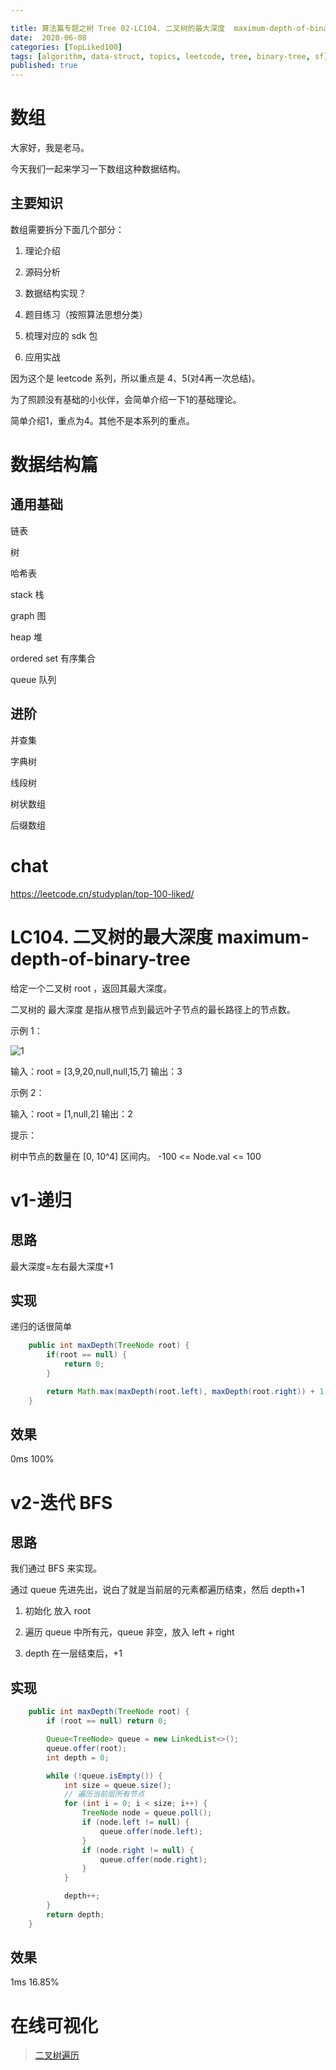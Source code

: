 ```yaml
---

title: 算法篇专题之树 Tree 02-LC104. 二叉树的最大深度  maximum-depth-of-binary-tree
date:  2020-06-08
categories: [TopLiked100]
tags: [algorithm, data-struct, topics, leetcode, tree, binary-tree, sf]
published: true
---
```



# 数组

大家好，我是老马。

今天我们一起来学习一下数组这种数据结构。

## 主要知识

数组需要拆分下面几个部分：

1. 理论介绍

2. 源码分析

3. 数据结构实现？

4. 题目练习（按照算法思想分类）

5. 梳理对应的 sdk 包

6. 应用实战

因为这个是 leetcode 系列，所以重点是 4、5(对4再一次总结)。

为了照顾没有基础的小伙伴，会简单介绍一下1的基础理论。

简单介绍1，重点为4。其他不是本系列的重点。

# 数据结构篇

## 通用基础

链表 

树

哈希表

stack 栈

graph 图

heap  堆

ordered set 有序集合

queue 队列

## 进阶

并查集

字典树

线段树

树状数组

后缀数组

# chat

https://leetcode.cn/studyplan/top-100-liked/


# LC104. 二叉树的最大深度  maximum-depth-of-binary-tree

给定一个二叉树 root ，返回其最大深度。

二叉树的 最大深度 是指从根节点到最远叶子节点的最长路径上的节点数。

 

示例 1：

![1](https://assets.leetcode.com/uploads/2020/11/26/tmp-tree.jpg)

输入：root = [3,9,20,null,null,15,7]
输出：3

示例 2：

输入：root = [1,null,2]
输出：2
 
提示：

树中节点的数量在 [0, 10^4] 区间内。
-100 <= Node.val <= 100

# v1-递归

## 思路

最大深度=左右最大深度+1

## 实现

递归的话很简单

```java
    public int maxDepth(TreeNode root) {
        if(root == null) {
            return 0;
        }

        return Math.max(maxDepth(root.left), maxDepth(root.right)) + 1;
    }
```

## 效果

0ms 100%

# v2-迭代 BFS

## 思路

我们通过 BFS 来实现。

通过 queue 先进先出，说白了就是当前层的元素都遍历结束，然后 depth+1

1) 初始化 放入 root

2) 遍历 queue 中所有元，queue 非空，放入 left + right

3) depth 在一层结束后，+1

## 实现

```java
    public int maxDepth(TreeNode root) {
        if (root == null) return 0;

        Queue<TreeNode> queue = new LinkedList<>();
        queue.offer(root);
        int depth = 0;

        while (!queue.isEmpty()) {
            int size = queue.size();
            // 遍历当前层所有节点
            for (int i = 0; i < size; i++) {
                TreeNode node = queue.poll();
                if (node.left != null) {
                    queue.offer(node.left);
                }
                if (node.right != null) {
                    queue.offer(node.right);
                }
            }

            depth++;
        }
        return depth;
    }
```


## 效果

1ms  16.85%

# 在线可视化

> [二叉树遍历](https://houbb.github.io/leetcode-notes/leetcode/visible/binary-tree-travel.html)

 